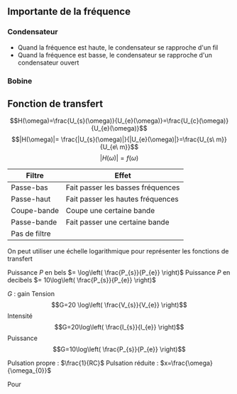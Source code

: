 ## Importante de la fréquence

### Condensateur
* Quand la fréquence est haute, le condensateur se rapproche d'un fil
* Quand la fréquence est basse, le condensateur se rapproche d'un condensateur ouvert
### Bobine
## Fonction de transfert
$$H(\omega)=\frac{U_{s}(\omega)}{U_{e}(\omega)}=\frac{U_{c}(\omega)}{U_{e}(\omega)}$$
$$|H(\omega)|= \frac{|U_{s}(\omega)|}{|U_{e}(\omega)|}=\frac{U_{s\ m}}{U_{e\ m}}$$
$$|H(\omega)|=f(\omega)$$

| Filtre | Effet |
| ---- | ---- |
| Passe-bas | Fait passer les basses fréquences |
| Passe-haut | Fait passer les hautes fréquences |
| Coupe-bande | Coupe une certaine bande |
| Passe-bande | Fait passer une certaine bande |
| Pas de filtre |  |
On peut utiliser une échelle logarithmique  pour représenter les fonctions de transfert

Puissance $P$ en bels $= \log\left( \frac{P_{s}}{P_{e}} \right)$
Puissance $P$ en decibels $= 10\log\left( \frac{P_{s}}{P_{e}} \right)$

$G$ : gain
Tension
$$G=20 \log\left( \frac{V_{s}}{V_{e}} \right)$$
Intensité
$$G=20\log\left( \frac{I_{s}}{I_{e}} \right)$$
Puissance
$$G=10\log\left( \frac{P_{s}}{P_{e}} \right)$$

Pulsation propre : $\frac{1}{RC}$
Pulsation réduite : $x=\frac{\omega}{\omega_{0}}$

Pour 